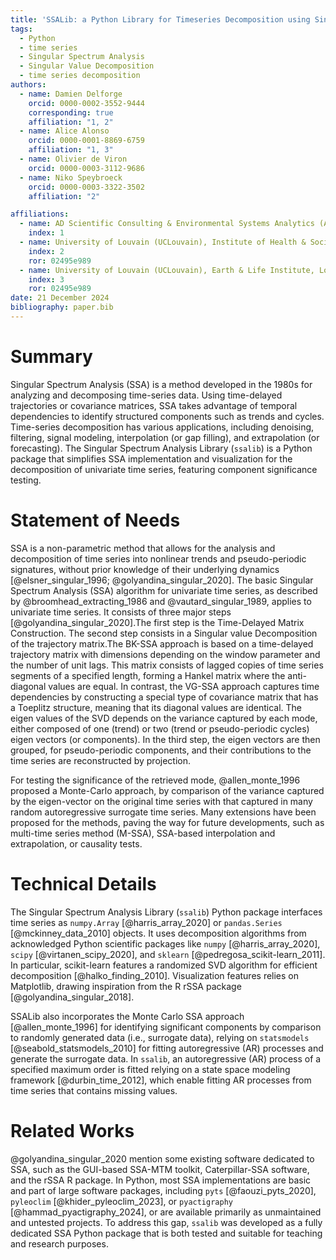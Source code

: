 ```yaml
---
title: 'SSALib: a Python Library for Timeseries Decomposition using Singular Spectrum Analysis'
tags:
  - Python
  - time series
  - Singular Spectrum Analysis
  - Singular Value Decomposition
  - time series decomposition
authors:
  - name: Damien Delforge
    orcid: 0000-0002-3552-9444
    corresponding: true
    affiliation: "1, 2"
  - name: Alice Alonso
    orcid: 0000-0001-8869-6759
    affiliation: "1, 3"
  - name: Olivier de Viron
    orcid: 0000-0003-3112-9686
  - name: Niko Speybroeck
    orcid: 0000-0003-3322-3502
    affiliation: "2"

affiliations:
  - name: AD Scientific Consulting & Environmental Systems Analytics (ADSCIAN), Brussels, Belgium.
    index: 1
  - name: University of Louvain (UCLouvain), Institute of Health & Society, Brussels, Belgium.
    index: 2
    ror: 02495e989
  - name: University of Louvain (UCLouvain), Earth & Life Institute, Louvain-la-Neuve, Belgium.
    index: 3
    ror: 02495e989
date: 21 December 2024
bibliography: paper.bib
---
```


# Summary

Singular Spectrum Analysis (SSA) is a method developed in the 1980s for
analyzing and decomposing time-series data. Using time-delayed
trajectories or covariance matrices, SSA takes advantage of temporal
dependencies to identify structured components such as trends and cycles. 
Time-series decomposition has various applications, including denoising, 
filtering, signal modeling, interpolation (or gap filling), and extrapolation 
(or forecasting). The Singular Spectrum Analysis Library (`ssalib`) is a Python 
package that simplifies SSA implementation and visualization for the 
decomposition of univariate time series, featuring component significance 
testing.  

# Statement of Needs

SSA is a non-parametric method that allows for the analysis and decomposition of
time series into nonlinear trends and pseudo-periodic signatures, without prior
knowledge of their underlying dynamics 
[@elsner_singular_1996; @golyandina_singular_2020]. The basic Singular Spectrum 
Analysis (SSA) algorithm for univariate time series, as described by 
@broomhead_extracting_1986 and @vautard_singular_1989, applies to univariate 
time series. It consists of three major steps [@golyandina_singular_2020].The 
first step is the Time-Delayed Matrix Construction. The second step consists in 
a Singular value Decomposition of the trajectory matrix.The BK-SSA approach is 
based on a time-delayed trajectory matrix with dimensions depending on the 
window parameter and the number of unit lags. This matrix consists of lagged 
copies of time series segments of a specified length, forming a Hankel matrix 
where the anti-diagonal values are equal. In contrast, the VG-SSA approach 
captures time dependencies by constructing a special type of covariance matrix 
that has a Toeplitz structure, meaning that its diagonal values are identical. 
The eigen values of the SVD depends on the variance captured by each mode, 
either composed of one (trend) or two (trend or pseudo-periodic cycles) 
eigen vectors (or components). In the third step, the eigen vectors are 
then grouped, for pseudo-periodic components, and their contributions to the 
time series are reconstructed by projection. 

For testing the significance of the retrieved mode, @allen_monte_1996 
proposed a Monte-Carlo approach, by comparison of the variance captured by the 
eigen-vector on the original time series with that captured in many random 
autoregressive surrogate time series. Many extensions have been proposed for 
the methods, paving the way for future developments, such as multi-time 
series method (M-SSA), SSA-based interpolation and extrapolation, or causality 
tests.

# Technical Details

The Singular Spectrum Analysis Library (`ssalib`) Python package interfaces 
time series as `numpy.Array` [@harris_array_2020] or `pandas.Series` 
[@mckinney_data_2010] objects. It uses decomposition algorithms from 
acknowledged Python scientific packages like `numpy` [@harris_array_2020], 
`scipy` [@virtanen_scipy_2020], and `sklearn` [@pedregosa_scikit-learn_2011]. 
In particular, scikit-learn features a randomized SVD algorithm for efficient 
decomposition [@halko_finding_2010]. Visualization features relies on 
Matplotlib, drawing inspiration from the R rSSA package 
[@golyandina_singular_2018].

SSALib also incorporates the Monte Carlo SSA approach [@allen_monte_1996] for 
identifying significant components by comparison to randomly generated data 
(i.e., surrogate data), relying on `statsmodels` [@seabold_statsmodels_2010] 
for fitting autoregressive (AR) processes and generate the surrogate data. In
`ssalib`, an autoregressive (AR) process of a specified maximum order is fitted
relying on a state space modeling framework [@durbin_time_2012], which enable 
fitting AR processes from time series that contains missing values.

# Related Works

@golyandina_singular_2020 mention some existing software dedicated to
SSA, such as the GUI-based SSA-MTM toolkit, Caterpillar-SSA software, and the
rSSA R package. In Python, most SSA implementations are basic and part of large
software packages, including `pyts` [@faouzi_pyts_2020], `pyleoclim`
[@khider_pyleoclim_2023], or `pyactigraphy` [@hammad_pyactigraphy_2024], or are
available primarily as unmaintained and untested projects. To address this gap,
`ssalib` was developed as a fully dedicated SSA Python package
that is both tested and suitable for teaching and research purposes.

